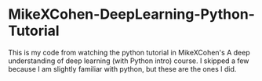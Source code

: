 # MikeXCohen-DeepLearning-Python-Tutorial
This is my code from watching the python tutorial in MikeXCohen's A deep understanding of deep learning (with Python intro) course. I skipped a few because I am slightly familiar with python, but these are the ones I did.
